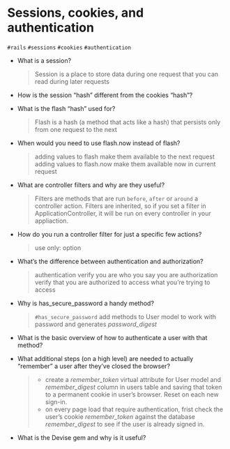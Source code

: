 # Sessions, cookies, and authentication

`#rails` `#sessions` `#cookies` `#authentication`

* What is a session?
  > Session is a place to store data during one request that you can read during later requests 

* How is the session “hash” different from the cookies “hash”?

* What is the flash “hash” used for?
  > Flash is a hash (a method that acts like a hash) that persists only from one request to the next

* When would you need to use flash.now instead of flash?
  > adding values to flash make them available to the next request
  > adding values to flash.now make them available now in current request

* What are controller filters and why are they useful?
  > Filters are methods that are run `before`, `after` or `around` a controller action.
  > Filters are inherited, so if you set a filter in ApplicationController, it will be run on every controller in your appliaction.

* How do you run a controller filter for just a specific few actions?
  > use only: option

* What’s the difference between authentication and authorization?
  > authentication verify you are who you say you are
  > authorization verify that you are authorized to access what you’re trying to access

* Why is  has_secure_password a handy method?
  > `#has_secure_password` add methods to User model to work with password and generates *password_digest*

* What is the basic overview of how to authenticate a user with that method?


* What additional steps (on a high level) are needed to actually “remember” a user after they’ve closed the browser?
  > * create a *remember_token* virtual attribute for User model and *remember_digest* column in users table and saving that token to a permanent cookie in user’s browser. Reset on each new sign-in.
  > * on every page load that require authentication, frist check the user’s cookie *remember_token* against the database *remember_digest* to see if the user is already signed in.

* What is the Devise gem and why is it useful?